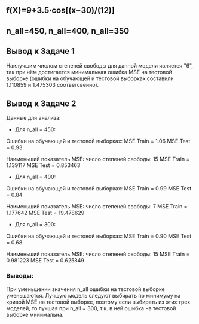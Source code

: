 ## f(X)=9+3.5⋅cos[(x−30)/(12)]
## n_all=450, n_all=400, n_all=350


## Вывод к Задаче 1 

Наилучшим числом степеней свободы для данной модели является "6", так при нём достигается минимальная ошибка MSE на тестовой выборке (ошибки на обучающей и тестовой выборках составили 1.110859 и 1.475303 соответсвенно).


## Вывод к Задаче 2
Данные для анализа: 

* Для n_all = 450: 

Ошибки на обучающей и тестовой выборках:
MSE Train = 1.06
MSE Test = 0.93

Наименьший показатель MSE: 
число степеней свободы: 15
MSE Train = 1.139117
MSE Test = 0.853463

* Для n_all = 400: 

Ошибки на обучающей и тестовой выборках:
MSE Train = 0.99
MSE Test = 0.84

Наименьший показатель MSE:
число степеней свободы: 7
MSE Train = 1.177642
MSE Test = 19.478629

* Для n_all = 300: 

Ошибки на обучающей и тестовой выборках:
MSE Train = 0.90
MSE Test = 0.68

Наименьший показатель MSE:
число степеней свободы: 15
MSE Train = 0.981223
MSE Test = 0.625849

### Выводы:
При уменьшении значения n_all ошибки на тестовой выборке уменьшаются.
Лучшую модель следуют выбирать по минимуму на кривой MSE на тестовой выборке, поэтому если выбирать из этих трех моделей, то лучшая при n_all = 300, т.к. в ней ошибка на тестовой выборке минимальна.
